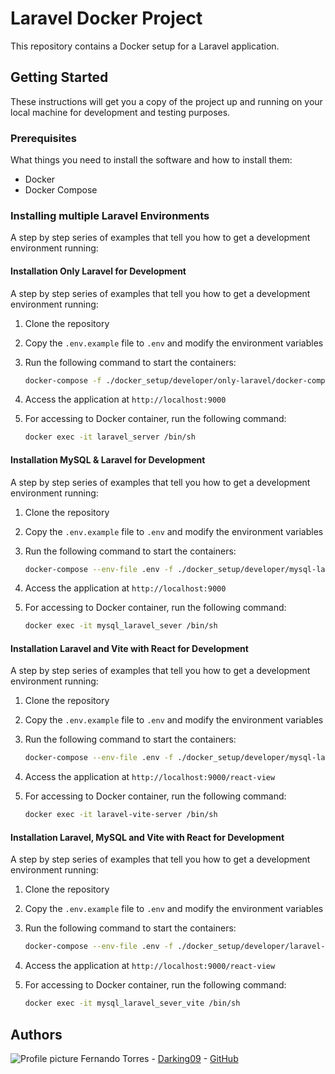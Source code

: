# Laravel Docker Project

This repository contains a Docker setup for a Laravel application.

## Getting Started

These instructions will get you a copy of the project up and running on your local machine for development and testing purposes.

### Prerequisites

What things you need to install the software and how to install them:

- Docker
- Docker Compose

### Installing multiple Laravel Environments

A step by step series of examples that tell you how to get a development environment running:

#### Installation Only Laravel for Development

A step by step series of examples that tell you how to get a development environment running:

1. Clone the repository
2. Copy the `.env.example` file to `.env` and modify the environment variables
3. Run the following command to start the containers:

    ```bash
    docker-compose -f ./docker_setup/developer/only-laravel/docker-compose.yml up
    ```

4. Access the application at `http://localhost:9000`
5. For accessing to Docker container, run the following command:

    ```bash
    docker exec -it laravel_server /bin/sh
    ```

#### Installation MySQL & Laravel for Development

A step by step series of examples that tell you how to get a development environment running:

1. Clone the repository
2. Copy the `.env.example` file to `.env` and modify the environment variables
3. Run the following command to start the containers:

    ```bash
    docker-compose --env-file .env -f ./docker_setup/developer/mysql-laravel/docker-compose.yml up
    ```

4. Access the application at `http://localhost:9000`
5. For accessing to Docker container, run the following command:

    ```bash
    docker exec -it mysql_laravel_sever /bin/sh
    ```

#### Installation Laravel and Vite with React for Development

A step by step series of examples that tell you how to get a development environment running:

1. Clone the repository
2. Copy the `.env.example` file to `.env` and modify the environment variables
3. Run the following command to start the containers:

    ```bash
    docker-compose --env-file .env -f ./docker_setup/developer/mysql-laravel-vite/docker-compose.yml up
    ```

4. Access the application at `http://localhost:9000/react-view`
5. For accessing to Docker container, run the following command:

    ```bash
    docker exec -it laravel-vite-server /bin/sh
    ```

#### Installation Laravel, MySQL and Vite with React for Development

A step by step series of examples that tell you how to get a development environment running:

1. Clone the repository
2. Copy the `.env.example` file to `.env` and modify the environment variables
3. Run the following command to start the containers:

    ```bash
    docker-compose --env-file .env -f ./docker_setup/developer/laravel-mysql-vite/docker-compose.yml up
    ```

4. Access the application at `http://localhost:9000/react-view`
5. For accessing to Docker container, run the following command:

    ```bash
    docker exec -it mysql_laravel_sever_vite /bin/sh
    ```

## Authors

![Profile picture](https://avatars.githubusercontent.com/u/4348789?s=96&v=4 "Profile picture") Fernando Torres - [Darking09](https://github.com/settings/profile) - [GitHub](https://github.com/settings/profile)
